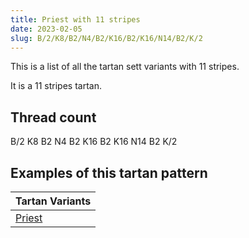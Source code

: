 ```yaml
---
title: Priest with 11 stripes
date: 2023-02-05
slug: B/2/K8/B2/N4/B2/K16/B2/K16/N14/B2/K/2
---
```

This is a list of all the tartan sett variants with 11 stripes.

It is a 11 stripes tartan.


## Thread count
B/2 K8 B2 N4 B2 K16 B2 K16 N14 B2 K/2

## Examples of this tartan pattern

| Tartan Variants |
|---------------|
| [Priest](/variants/b/2/k8/b2/n4/b2/k16/b2/k16/n14/b2/k/2-b4367ae-k000000-n737364)||
